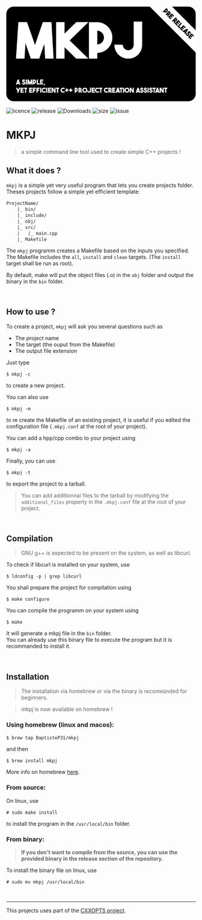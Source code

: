 ![mkpj](mkpj_768.png)


![licence](https://img.shields.io/github/license/BaptisteP31/mkpj)
![release](https://img.shields.io/github/v/release/BaptisteP31/mkpj?include_prereleases)
![Downloads](https://img.shields.io/github/downloads/BaptisteP31/mkpj/total)
![size](https://img.shields.io/github/languages/code-size/BaptisteP31/mkpj)
![issue](https://img.shields.io/github/issues-raw/BaptisteP31/mkpj)

# MKPJ
> a simple command line tool used to create simple C++ projects !

## What it does ?

`mkpj` is a simple yet very useful program that lets you create projects folder.  
Theses projects follow a simple yet efficient template:

```
ProjectName/
    |_ bin/
    |_ include/
    |_ obj/
    |_ src/
    |   |_ main.cpp
    |_ Makefile
```

The `mkpj` programm creates a Makefile based on the inputs you specified.  
The Makefile includes the `all`, `install` and `clean` targets. (The `install` target shall be run as root).

By default, make will put the object files (.o) in the `obj` folder and output the binary in the `bin` folder.

<br>

## How to use ?

To create a project, `mkpj` will ask you several questions such as
- The project name
- The target (the ouput from the Makefile)
- The output file extension 

Just type
```
$ mkpj -c
```
to create a new project.

You can also use
```
$ mkpj -m
```
to re create the Makefile of an existing project, it is useful if you edited the configuration file (`.mkpj.conf` at the root of your project).

You can add a hpp/cpp combo to your project using
```
$ mkpj -a
```

Finally, you can use
```
$ mkpj -t
```
to export the project to a tarball.
> You can add additionnal files to the tarball by modifying the `additional_files` property in the `.mkpj.conf` file at the root of your project.

<br>

## Compilation
> GNU g++ is expected to be present on the system, as well as libcurl.  


To check if libcurl is installed on your system, use
```
$ ldconfig -p | grep libcurl
```

You shall prepare the project for compilation using
```
$ make configure
```

You can compile the programm on your system using
```
$ make
```
It will generate a mkpj file in the `bin` folder.  
You can already use this binary file to execute the program but it is recommanded to install it.  

<br>

## Installation

> The installation via homebrew or via the binary is recomeùnded for beginners.

> mkpj is now available on homebrew !
### Using homebrew (linux and macos):
```
$ brew tap BaptisteP31/mkpj
```
and then
```
$ brew install mkpj
```
More info on homebrew [here](https://brew.sh/).

### From source:  
On linux, use
```
# sudo make install
```
to install the program in the `/usr/local/bin` folder.

### From binary:
> **If you don't want to compile from the source, you can use the provided binary in the release section of the repository.**  

To install the binary file on linux, use
```
# sudo mv mkpj /usr/local/bin
```

<br>

---
This projects uses part of the [CXXOPTS project](https://github.com/jarro2783/cxxopts).

